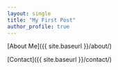 ```yaml
---
layout: single
title: "My First Post"
author_profile: true
---
```


[About Me]({{ site.baseurl }}/about/)

[Contact]({{ site.baseurl }}/contact/)
